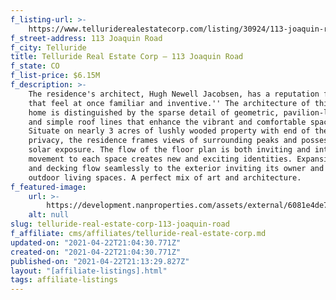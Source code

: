 ```yaml
---
f_listing-url: >-
    https://www.telluriderealestatecorp.com/listing/30924/113-joaquin-road-telluride-co-81435/
f_street-address: 113 Joaquin Road
f_city: Telluride
title: Telluride Real Estate Corp – 113 Joaquin Road
f_state: CO
f_list-price: $6.15M
f_description: >-
    The residence's architect, Hugh Newell Jacobsen, has a reputation for ''spaces
    that feel at once familiar and inventive.'' The architecture of this exquisite
    home is distinguished by the sparse detail of geometric, pavilion-like forms
    and simple roof lines that enhance the vibrant and comfortable spaces within.
    Situate on nearly 3 acres of lushly wooded property with end of the road
    privacy, the residence frames views of surrounding peaks and possesses warm
    solar exposure. The flow of the floor plan is both inviting and intriguing, as
    movement to each space creates new and exciting identities. Expansive patios
    and decking flow seamlessly to the exterior inviting its owner and guests to
    outdoor living spaces. A perfect mix of art and architecture.
f_featured-image:
    url: >-
        https://development.nanproperties.com/assets/external/6081e4de7857bb35f28c63ee_6077da64b58072155626dd16_6033176d20e1a20191022212309002251000000-o.jpeg
    alt: null
slug: telluride-real-estate-corp-113-joaquin-road
f_affiliate: cms/affiliates/telluride-real-estate-corp.md
updated-on: "2021-04-22T21:04:30.771Z"
created-on: "2021-04-22T21:04:30.771Z"
published-on: "2021-04-22T21:13:29.827Z"
layout: "[affiliate-listings].html"
tags: affiliate-listings
---
```

